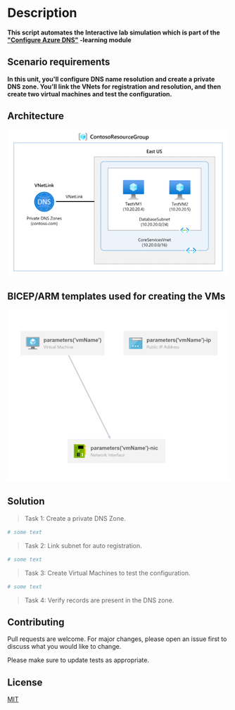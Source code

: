 # Description
**This script automates the Interactive lab simulation which is part of the ["Configure Azure DNS"](https://learn.microsoft.com/en-us/training/modules/configure-azure-dns/8a-simulation-domain-names) -learning module**

## Scenario requirements

**In this unit, you'll configure DNS name resolution and create a private DNS zone. You'll link the VNets for registration and resolution, and then create two virtual machines and test the configuration.**

## Architecture

![dnsArchitecture](image.png)

## BICEP/ARM templates used for creating the VMs

![template](image-1.png)

## Solution

> Task 1: Create a private DNS Zone.
```powershell
# some text
```
> Task 2: Link subnet for auto registration.
```powershell
# some text

```
> Task 3: Create Virtual Machines to test the configuration.
```powershell
# some text
```
> Task 4: Verify records are present in the DNS zone.

## Contributing

Pull requests are welcome. For major changes, please open an issue first
to discuss what you would like to change.

Please make sure to update tests as appropriate.

## License
[MIT](https://choosealicense.com/licenses/mit/)
